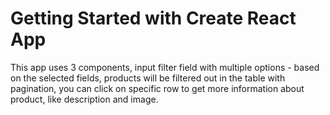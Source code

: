 # Getting Started with Create React App
This app uses 3 components, input filter field with multiple options - based on the selected fields, products will be filtered out in the table with pagination, you can click on specific row to get more information about product, like description and image.